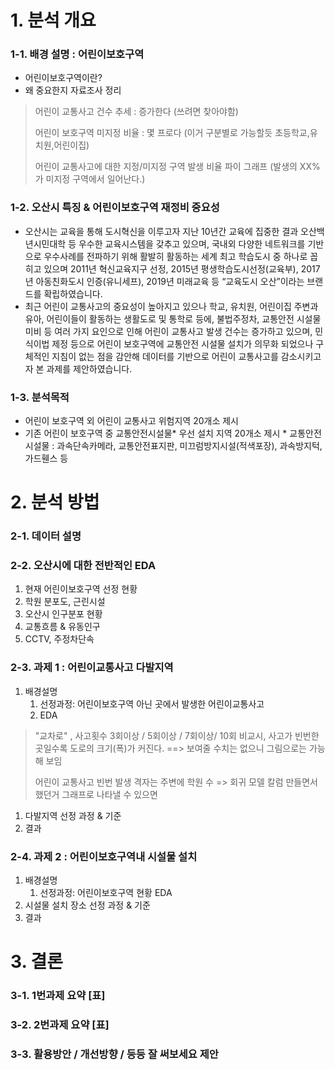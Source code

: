# 1. 분석 개요

### 1-1. 배경 설명 : 어린이보호구역

* 어린이보호구역이란?
* 왜 중요한지 자료조사 정리

> 어린이 교통사고 건수 추세 : 증가한다 (쓰려면 찾아야함)
>
> 어린이 보호구역 미지정 비율 : 몇 프로다 (이거 구분별로 가능할듯 초등학교,유치원,어린이집)
>
> 어린이 교통사고에 대한 지정/미지정 구역 발생 비율 파이 그래프 (발생의 XX% 가 미지정 구역에서 일어난다.)

### 1-2. 오산시 특징 & 어린이보호구역 재정비 중요성

* 오산시는 교육을 통해 도시혁신을 이루고자 지난 10년간 교육에 집중한 결과 오산백년시민대학 등 우수한 교육시스템을 갖추고 있으며, 국내외 다양한 네트워크를 기반으로 우수사례를 전파하기 위해 활발히 활동하는 세계 최고 학습도시 중 하나로 꼽히고 있으며 2011년 혁신교육지구 선정, 2015년 평생학습도시선정(교육부), 2017년 아동친화도시 인증(유니세프), 2019년 미래교육 등 “교육도시 오산”이라는 브랜드를 확립하였습니다.
* 최근 어린이 교통사고의 중요성이 높아지고 있으나 학교, 유치원, 어린이집 주변과 유아, 어린이들이 활동하는 생활도로 및 통학로 등에, 불법주정차, 교통안전 시설물 미비 등 여러 가지 요인으로 인해 어린이 교통사고 발생 건수는 증가하고 있으며, 민식이법 제정 등으로 어린이 보호구역에 교통안전 시설물 설치가 의무화 되었으나 구체적인 지침이 없는 점을 감안해 데이터를 기반으로 어린이 교통사고를 감소시키고자 본 과제를 제안하였습니다.

### 1-3. 분석목적

* 어린이 보호구역 외 어린이 교통사고 위험지역 20개소 제시
* 기존 어린이 보호구역 중 교통안전시설물* 우선 설치 지역 20개소 제시
  \* 교통안전시설물 : 과속단속카메라, 교통안전표지판, 미끄럼방지시설(적색포장), 과속방지턱, 가드휀스 등

# 2. 분석 방법

### 2-1. 데이터 설명

### 2-2. 오산시에 대한 전반적인 EDA 

1. 현재 어린이보호구역 선정 현황
2. 학원 분포도, 근린시설
3. 오산시 인구분포 현황
4. 교통흐름 & 유동인구
5. CCTV, 주정차단속

### 2-3. 과제 1 : 어린이교통사고 다발지역

1. 배경설명
   1. 선정과정: 어린이보호구역 아닌 곳에서 발생한 어린이교통사고
   2. EDA

> "교차로" , 사고횟수 3회이상 / 5회이상 / 7회이상/ 10회 비교시, 사고가 빈번한곳일수록 도로의 크기(폭)가 커진다. ==> 보여줄 수치는 없으니 그림으로는 가능해 보임
>
> 어린이 교통사고 빈번 발생 격자는 주변에 학원 수 => 회귀 모델 칼럼 만들면서 했던거 그래프로 나타낼 수 있으면 

1. 다발지역 선정 과정 & 기준
2. 결과

### 2-4. 과제 2 : 어린이보호구역내 시설물 설치

1. 배경설명
   1. 선정과정: 어린이보호구역 현황 EDA
2. 시설물 설치 장소 선정 과정 & 기준
3. 결과



# 3. 결론

### 3-1. 1번과제 요약 [표]

### 3-2. 2번과제 요약 [표]

### 3-3. 활용방안 / 개선방향 / 등등 잘 써보세요 제안

